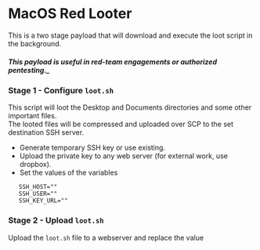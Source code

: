 # MacOS Red Looter

This is a two stage payload that will download and execute the loot script in the background.
##### This payload is useful in red-team engagements or **authorized** pentesting._

### Stage 1  - Configure `loot.sh`
This script will loot the Desktop and Documents directories and some other important files.  
The looted files will be compressed and uploaded over SCP to the set destination SSH server.
  - Generate temporary SSH key or use existing.
  - Upload the private key to any web server (for external work, use dropbox).
  - Set the values of the variables
```
   SSH_HOST=""
   SSH_USER=""
   SSH_KEY_URL=""
```

### Stage 2 - Upload `loot.sh` 
Upload the `loot.sh` file to a webserver and replace the value _<SCRIPT URL>_ with the URL of the webserver in `payload.txt`.  
  _If you use the URl to the raw file on github the first stage will take longer since it's a long URL which makes it more noticable._

##### Originally tested with OM.G Cable but should work for all the duckyscript based devices
